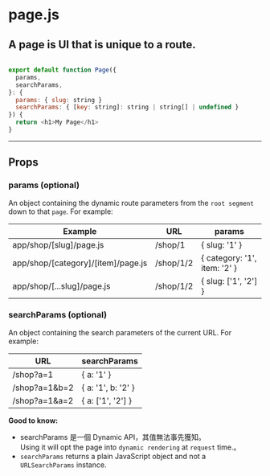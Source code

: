# page.js

## A page is UI that is unique to a route.

```js

export default function Page({
  params,
  searchParams,
}: {
  params: { slug: string }
  searchParams: { [key: string]: string | string[] | undefined }
}) {
  return <h1>My Page</h1>
}
```

---

## Props

### params (optional)
An object containing the dynamic route parameters from the `root segment` down to that `page`. For example:

|               Example              | URL	     |            params	          |
|  --------------------------------  | --------  |  --------------------------  |
| app/shop/[slug]/page.js            | /shop/1   | { slug: '1' }                |
| app/shop/[category]/[item]/page.js | /shop/1/2 | { category: '1', item: '2' } |
| app/shop/[...slug]/page.js		     | /shop/1/2 | { slug: ['1', '2'] }         |

### searchParams (optional)
An object containing the search parameters of the current URL. For example:

|     URL          | searchParams	      |   
|  --------------  | ------------------ |   
| /shop?a=1        | { a: '1' }         | 
| /shop?a=1&b=2    | { a: '1', b: '2' } | 
| /shop?a=1&a=2    | { a: ['1', '2'] }  | 


**Good to know:**
- searchParams 是一個 Dynamic API，其值無法事先獲知。    
  Using it will opt the page into `dynamic rendering` at `request` time.。
- `searchParams` returns a plain JavaScript object and not a `URLSearchParams` instance.













